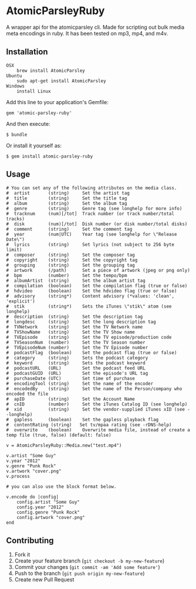 # AtomicParsleyRuby

A wrapper api for the atomicparsley cli. Made for scripting out bulk media meta encodings in ruby. It has been tested on mp3, mp4, and m4v.

## Installation

    OSX
        brew install AtomicParsley
    Ubuntu
        sudo apt-get install AtomicParsley
    Windows
        install Linux

Add this line to your application's Gemfile:

    gem 'atomic-parsley-ruby'

And then execute:

    $ bundle

Or install it yourself as:

    $ gem install atomic-parsley-ruby

## Usage
    # You can set any of the following attributes on the media class.
    #  artist       (string)     Set the artist tag
    #  title        (string)     Set the title tag
    #  album        (string)     Set the album tag
    #  genre        (string)     Genre tag (see longhelp for more info)
    #  tracknum     (num)[/tot]  Track number (or track number/total tracks)
    #  disk         (num)[/tot]  Disk number (or disk number/total disks)
    #  comment      (string)     Set the comment tag
    #  year         (num|UTC)    Year tag (see longhelp for \"Release Date\")
    #  lyrics       (string)     Set lyrics (not subject to 256 byte limit)
    #  composer     (string)     Set the composer tag
    #  copyright    (string)     Set the copyright tag
    #  grouping     (string)     Set the grouping tag
    #  artwork      (/path)      Set a piece of artwork (jpeg or png only)
    #  bpm          (number)     Set the tempo/bpm
    #  albumArtist  (string)     Set the album artist tag
    #  compilation  (boolean)    Set the compilation flag (true or false)
    #  hdvideo      (boolean)    Set the hdvideo flag (true or false)
    #  advisory     (string*)    Content advisory (*values: 'clean', 'explicit')
    #  stik         (string*)    Sets the iTunes \"stik\" atom (see longhelp)
    #  description  (string)     Set the description tag
    #  longdesc     (string)     Set the long description tag
    #  TVNetwork    (string)     Set the TV Network name
    #  TVShowName   (string)     Set the TV Show name
    #  TVEpisode    (string)     Set the TV episode/production code
    #  TVSeasonNum  (number)     Set the TV Season number
    #  TVEpisodeNum (number)     Set the TV Episode number
    #  podcastFlag  (boolean)    Set the podcast flag (true or false)
    #  category     (string)     Sets the podcast category
    #  keyword      (string)     Sets the podcast keyword
    #  podcastURL   (URL)        Set the podcast feed URL
    #  podcastGUID  (URL)        Set the episode's URL tag
    #  purchaseDate (UTC)        Set time of purchase
    #  encodingTool (string)     Set the name of the encoder
    #  encodedBy    (string)     Set the name of the Person/company who encoded the file
    #  apID         (string)     Set the Account Name
    #  cnID         (number)     Set the iTunes Catalog ID (see longhelp)
    #  xid          (string)     Set the vendor-supplied iTunes xID (see --longhelp)
    #  gapless      (boolean)    Set the gapless playback flag
    #  contentRating (string)   Set tv/mpaa rating (see -rDNS-help)
    #  overwrite    (boolean)    Overwrite media file, instead of create a temp file (true, false) (default: false)

    v = AtomicParsleyRuby::Media.new("test.mp4")

    v.artist "Some Guy"
    v.year "2012"
    v.genre "Punk Rock"
    v.artwork "cover.png"
    v.process

    # you can also use the block format below.

    v.encode do |config|
        config.artist "Some Guy"
        config.year "2012"
        config.genre "Punk Rock"
        config.artwork "cover.png"
    end


## Contributing

1. Fork it
2. Create your feature branch (`git checkout -b my-new-feature`)
3. Commit your changes (`git commit -am 'Add some feature'`)
4. Push to the branch (`git push origin my-new-feature`)
5. Create new Pull Request
